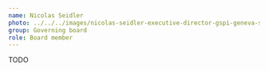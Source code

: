 ```yaml
---
name: Nicolas Seidler
photo: ../../../images/nicolas-seidler-executive-director-gspi-geneva-science-policy-interface.jpg
group: Governing board
role: Board member
---
```


TODO
